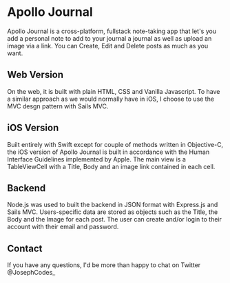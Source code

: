 # Apollo Journal
Apollo Journal is a cross-platform, fullstack note-taking app that let's you add a personal note to add to your journal a journal as well as upload an image via a link. You can Create, Edit and Delete posts as much as you want.

## Web Version
On the web, it is built with plain HTML, CSS and Vanilla Javascript. To have a similar approach as we would normally have in iOS, I choose to use the MVC desgn pattern with Sails MVC.

## iOS Version
Built entirely with Swift except for couple of methods written in Objective-C, the iOS version of Apollo Journal is built in accordance with the Human Interface Guidelines implemented by Apple. The main view is a TableViewCell with a Title, Body and an image link contained in each cell.

## Backend
Node.js was used to built the backend in JSON format with Express.js and Sails MVC. Users-specific data are stored as objects such as the Title, the Body and the Image for each post. The user can create and/or login to their account with their email and password.

## Contact
If you have any questions, I'd be more than happy to chat on Twitter @JosephCodes_
